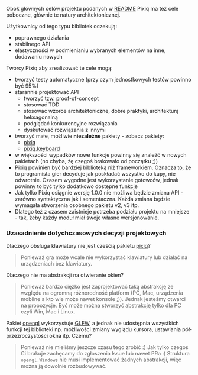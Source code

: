 Obok głównych celów projektu podanych w [README](README.md#project-goals) 
Pixiq ma też cele poboczne, głównie te natury architektonicznej. 

Użytkownicy od tego typu bibliotek oczekują:

+ poprawnego działania
+ stabilnego API
+ elastyczności w podmienianiu wybranych elementów na inne, dodawaniu nowych

Twórcy Pixiq aby zrealizować te cele mogą:

+ tworzyć testy automatyczne (przy czym jednostkowych testów powinno być 95%)
+ starannie projektować API 
  + tworzyć tzw. proof-of-concept
  + stosować TDD
  + stosować wzorce architektoniczne, dobre praktyki, architekturą heksagonalną
  + podglądać konkurencyjne rozwiązania
  + dyskutować rozwiązania z innymi
+ tworzyć małe, możliwie **niezależne** pakiety - zobacz pakiety:
  + [pixiq](.)
  + [pixiq.keyboard](keyboard)
+ w większości wypadków nowe funkcje powinny się znaleźć w nowych pakietach 
(no chyba, żę czegoś brakowało od początku ;))
+ Pixiq powinien być bardziej biblioteką niż frameworkiem. Oznacza to, że to
  programista gier decyduje jak poskładać wszystko do kupy, nie odwrotnie. 
  Czasem wygodne jest wykorzystanie gotowców, jednak powinny to być tylko
  dodatkowo dostępne funkcje
+ Jak tylko Pixiq osiągnie wersję 1.0.0 nie możliwa będzie zmiana API - zarówno
  syntaktyczna jak i sementaczna. Każda zmiana będzie wymagała stworzenia
  osobnego pakietu v2, v3 itp. 
+ Dlatego też z czasem zaistnieje potrzeba podziału projektu na mniejsze - tak, 
  żeby każdy moduł miał swoje własne wersjonowanie.

### Uzasadnienie dotychczasowych decyzji projektowych

Dlaczego obsługa klawiatury nie jest cześćią pakietu [pixiq](.)?

> Ponieważ gra może wcale nie wykorzystać klawiatury lub działać na urządzeniach 
bez klawiatury.

Dlaczego nie ma abstrakcji na otwieranie okien?

> Ponieważ bardzo ciężko jest zaprojektować taką abstrakcję ze względu na ogromną
różnorodność platform (PC, Mac, urządzenia mobilne a kto wie może nawet konsole ;)).
Jednak jesteśmy otwarci na propozycje. Być może można stworzyć abstrakcję
tylko dla PC czyli Win, Mac i Linux.

Pakiet [opengl](opengl) wykorzystuje [GLFW](https://www.glfw.org/), a jednak nie udostępnia wszystkich
funkcji tej biblioteki np. możliwości zmiany wyglądu kursora, ustawiania
pół-przezroczystości okna itp. Czemu?

> Ponieważ nie mieliśmy jeszcze czasu tego zrobić :) Jak tylko czegoś Ci brakuje
zachęcamy do zgłoszenia Issue lub nawet PRa :) Struktura `opengl.Windows` nie 
musi implementować żadnych abstrakcji, więc można ją dowolnie rozbudowywać. 
